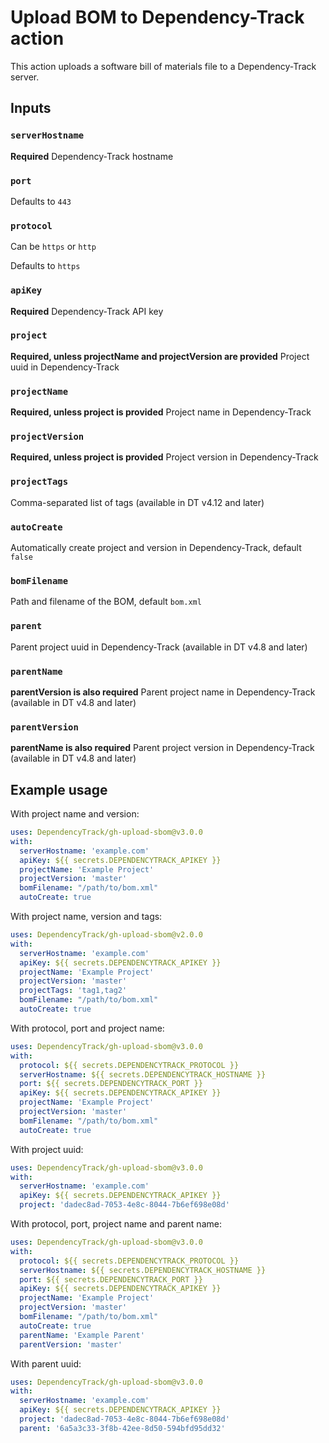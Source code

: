 # Upload BOM to Dependency-Track action

This action uploads a software bill of materials file to a Dependency-Track server.

## Inputs

### `serverHostname`

**Required** Dependency-Track hostname

### `port`

Defaults to `443`

### `protocol`

Can be `https` or `http`

Defaults to `https`

### `apiKey`

**Required** Dependency-Track API key

### `project`

**Required, unless projectName and projectVersion are provided** Project uuid in Dependency-Track

### `projectName`

**Required, unless project is provided** Project name in Dependency-Track

### `projectVersion`

**Required, unless project is provided** Project version in Dependency-Track

### `projectTags`

Comma-separated list of tags (available in DT v4.12 and later)

### `autoCreate`

Automatically create project and version in Dependency-Track, default `false`

### `bomFilename`

Path and filename of the BOM, default `bom.xml`

### `parent`

Parent project uuid in Dependency-Track (available in DT v4.8 and later)

### `parentName`

**parentVersion is also required** Parent project name in Dependency-Track (available in DT v4.8 and later)

### `parentVersion`

**parentName is also required** Parent project version in Dependency-Track (available in DT v4.8 and later)

## Example usage

With project name and version:
```yml
uses: DependencyTrack/gh-upload-sbom@v3.0.0
with:
  serverHostname: 'example.com'
  apiKey: ${{ secrets.DEPENDENCYTRACK_APIKEY }}
  projectName: 'Example Project'
  projectVersion: 'master'
  bomFilename: "/path/to/bom.xml"
  autoCreate: true
```

With project name, version and tags:
```yml
uses: DependencyTrack/gh-upload-sbom@v2.0.0
with:
  serverHostname: 'example.com'
  apiKey: ${{ secrets.DEPENDENCYTRACK_APIKEY }}
  projectName: 'Example Project'
  projectVersion: 'master'
  projectTags: 'tag1,tag2'
  bomFilename: "/path/to/bom.xml"
  autoCreate: true
```

With protocol, port and project name:
```yml
uses: DependencyTrack/gh-upload-sbom@v3.0.0
with:
  protocol: ${{ secrets.DEPENDENCYTRACK_PROTOCOL }}
  serverHostname: ${{ secrets.DEPENDENCYTRACK_HOSTNAME }}
  port: ${{ secrets.DEPENDENCYTRACK_PORT }}
  apiKey: ${{ secrets.DEPENDENCYTRACK_APIKEY }}
  projectName: 'Example Project'
  projectVersion: 'master'
  bomFilename: "/path/to/bom.xml"
  autoCreate: true
```

With project uuid:
```yml
uses: DependencyTrack/gh-upload-sbom@v3.0.0
with:
  serverHostname: 'example.com'
  apiKey: ${{ secrets.DEPENDENCYTRACK_APIKEY }}
  project: 'dadec8ad-7053-4e8c-8044-7b6ef698e08d'
```

With protocol, port, project name and parent name:
```yml
uses: DependencyTrack/gh-upload-sbom@v3.0.0
with:
  protocol: ${{ secrets.DEPENDENCYTRACK_PROTOCOL }}
  serverHostname: ${{ secrets.DEPENDENCYTRACK_HOSTNAME }}
  port: ${{ secrets.DEPENDENCYTRACK_PORT }}
  apiKey: ${{ secrets.DEPENDENCYTRACK_APIKEY }}
  projectName: 'Example Project'
  projectVersion: 'master'
  bomFilename: "/path/to/bom.xml"
  autoCreate: true
  parentName: 'Example Parent'
  parentVersion: 'master'
```

With parent uuid:
```yml
uses: DependencyTrack/gh-upload-sbom@v3.0.0
with:
  serverHostname: 'example.com'
  apiKey: ${{ secrets.DEPENDENCYTRACK_APIKEY }}
  project: 'dadec8ad-7053-4e8c-8044-7b6ef698e08d'
  parent: '6a5a3c33-3f8b-42ee-8d50-594bfd95dd32'
```

